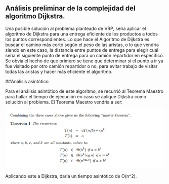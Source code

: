 ## Análisis preliminar de la complejidad del algoritmo Dijkstra.

Una posible solución al problema planteado de VRP, sería aplicar el algoritmo de Dijkstra para una entrega eficiente de los productos a todos los puntos correspondientes. 
Lo que hace el Algoritmo de Dijkstra es buscar el camino más corto según el peso de las aristas, o lo que vendría siendo en este caso, la distancia entre puntos de entrega para elegir cuál sería el siguiente punto de entrega para un camión repartidor en específico. Se obvia el hecho de que primero se tiene que determinar si el punto a ir ya fue visitado por otro camión repartidor o no, para evitar trabajo de visitar todas las aristas y hacer más eficiente el algoritmo.

##Análisis asintótico

Para el análisis asintótico de este algoritmo, se recurrió al Teorema Maestro para hallar el tiempo de ejecución en caso se aplique Dijkstra como solución al problema. El Teorema Maestro vendría a ser:

![](https://github.com/Cathriel/wv72_tf_201711028_20181g907_201913412_201912712_201913425/raw/main/Espacio%20de%20B%C3%BAsqueda%20Im%C3%A1genes/Master%20Theorem.png?raw=true)

Aplicando este a Dijkstra, daría un tiempo asintótico de O(n^2).
